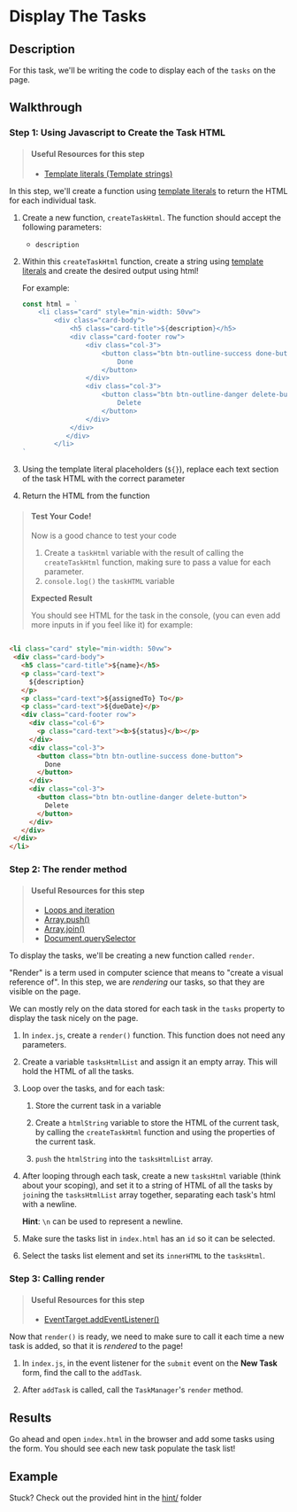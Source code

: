 # Display The Tasks

## Description

For this task, we'll be writing the code to display each of the `tasks` on the page.

## Walkthrough

### Step 1: Using Javascript to Create the Task HTML

> #### Useful Resources for this step
> - [Template literals (Template strings)](https://developer.mozilla.org/en-US/docs/Web/JavaScript/Reference/Template_literals)

In this step, we'll create a function using [template literals](https://developer.mozilla.org/en-US/docs/Web/JavaScript/Reference/Template_literals) to return the HTML for each individual task.

1. Create a new function, `createTaskHtml`. The function should accept the following parameters:
    - `description`

2. Within this `createTaskHtml` function, create a string using [template literals](https://developer.mozilla.org/en-US/docs/Web/JavaScript/Reference/Template_literals) and create the desired output using html! 

    For example:
    ```javascript
    const html = `
        <li class="card" style="min-width: 50vw">
            <div class="card-body">
                <h5 class="card-title">${description}</h5>
                <div class="card-footer row">
                    <div class="col-3">
                        <button class="btn btn-outline-success done-button">
                            Done
                        </button>
                    </div>
                    <div class="col-3">
                        <button class="btn btn-outline-danger delete-button">
                            Delete
                        </button>
                    </div>
                </div>
               </div>
            </li>
    `
    ```

3. Using the template literal placeholders (`${}`), replace each text section of the task HTML with the correct parameter

4. Return the HTML from the function

> #### Test Your Code!
> Now is a good chance to test your code
>
> 1. Create a `taskHtml` variable with the result of calling the `createTaskHtml` function, making sure to pass a value for each parameter.
> 2. `console.log()` the `taskHTML` variable
>
> **Expected Result**
>
> You should see HTML for the task in the console, (you can even add more inputs in if you feel like it) for example:
>   
 ```html

 <li class="card" style="min-width: 50vw">
  <div class="card-body">
    <h5 class="card-title">${name}</h5>
    <p class="card-text">
      ${description}
    </p>
    <p class="card-text">${assignedTo} To</p>
    <p class="card-text">${dueDate}</p>
    <div class="card-footer row">
      <div class="col-6">
        <p class="card-text"><b>${status}</b></p>
      </div>
      <div class="col-3">
        <button class="btn btn-outline-success done-button">
          Done
        </button>
      </div>
      <div class="col-3">
        <button class="btn btn-outline-danger delete-button">
          Delete
        </button>
      </div>
    </div>
  </div>
</li>
 ```

### Step 2: The render method

> #### Useful Resources for this step
> - [Loops and iteration](https://developer.mozilla.org/en-US/docs/Web/JavaScript/Guide/Loops_and_iteration)
> - [Array.push()](https://developer.mozilla.org/en-US/docs/Web/JavaScript/Reference/Global_Objects/Array/push)
> - [Array.join()](https://developer.mozilla.org/en-US/docs/Web/JavaScript/Reference/Global_Objects/Array/join)
> - [Document.querySelector](https://developer.mozilla.org/en-US/docs/Web/API/Document/querySelector)

To display the tasks, we'll be creating a new function called `render`.

"Render" is a term used in computer science that means to "create a visual reference of". In this step, we are _rendering_ our tasks, so that they are visible on the page.

We can mostly rely on the data stored for each task in the `tasks` property to display the task nicely on the page.

1. In `index.js`, create a `render()` function. This function does not need any parameters.

2. Create a variable `tasksHtmlList` and assign it an empty array. This will hold the HTML of all the tasks.

3. Loop over the tasks, and for each task:

    1. Store the current task in a variable
    
    2. Create a `htmlString` variable to store the HTML of the current task, by calling the `createTaskHtml` function and using the properties of the current task.

    3. `push` the `htmlString` into the `tasksHtmlList` array.

4. After looping through each task, create a new `tasksHtml` variable (think about your scoping), and set it to a string of HTML of all the tasks by `join`ing the `tasksHtmlList` array together, separating each task's html with a newline.

    **Hint**: `\n` can be used to represent a newline.

5. Make sure the tasks list in `index.html` has an `id` so it can be selected.

6. Select the tasks list element and set its `innerHTML` to the `tasksHtml`.

### Step 3: Calling render

> #### Useful Resources for this step
> - [EventTarget.addEventListener()](https://developer.mozilla.org/en-US/docs/Web/API/EventTarget/addEventListener)

Now that `render()` is ready, we need to make sure to call it each time a new task is added, so that it is _rendered_ to the page!

1. In `index.js`, in the event listener for the `submit` event on the **New Task** form, find the call to the `addTask`.

2. After `addTask` is called, call the `TaskManager`'s `render` method.

## Results

Go ahead and open `index.html` in the browser and add some tasks using the form. You should see each new task populate the task list!

## Example

Stuck? Check out the provided hint in the [hint/](hint/) folder
